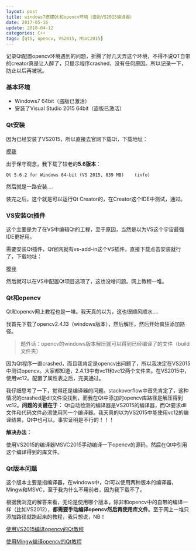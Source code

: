 ```yaml
---
layout: post
title: windows7搭建Qt和opencv环境（借助VS2015编译器）
date: 2017-05-16
update: 2018-04-12
categories: C++
tags: [qt5, opencv, VS2015, MSVC2015]
---
```


记录Qt配置opencv环境遇到的问题，折腾了好几天弄这个环境，不得不说QT自带的creator真是让人醉了，只提示程序crashed，没有任何原因。所以记录一下，防止以后再被坑。

<!--more-->

### 基本环境

* Windows7 64bit（盗版已激活）
* 安装了Visual Studio 2015 64bit（盗版已激活）

### Qt安装
因为已经安装了VS2015，所以直接去官网下载Qt，下载地址：

[摸我](https://www.qt.io/download-open-source/#section-2)

出于保守观念，我下载了较老的**5.6版本**：

`Qt 5.6.2 for Windows 64-bit (VS 2015, 839 MB)    (info)`

然后就是一路安装....

装完之后，这个就是可以运行Qt Creator的，在Creator这个IDE中测试，通过。

### VS安装Qt插件

这个主要是为了在VS中编辑Qt的工程，至于原因，当然是以为VS这个宇宙最强IDE更好用。

需要安装Qt插件，Qt官网就有vs-add-in这个VS插件，直接下载点击安装就行了，下载地址：

[摸我](http://download.qt.io/development_releases/vsaddin/)

然后就可以在VS中配置Qt项目选项了，这也没啥问题。网上教程一堆。


### Qt和opencv

Qt和opencv网上教程也是一堆。我天真的以为，这也很顺风顺水....

我首先下载了opencv2.4.13（windows版本），然后解压，然后开始疯狂添加路径。

> 题外话：opencv的windows版本解压就可以得到已经编译了的文件（build文件夹）

因为Qt程序一直crashed，而且我肯定是opencv出问题了，所以我决定在VS2015中测试opencv。大家都知道，2.4.13中有vc11和vc12两个文件夹。在VS2015中，使用vc12。配置了属性表之后，完美通过。

我仔细思考了一下，觉得还是编译器的问题。stackoverflow中首先肯定了，这种情况的crashed是dll文件没找到，而我在Qt中添加的opencv库路径是解压得到vc12。**问题的关键在于：** Qt自动检测的编译器是VS2015的编译器，而Qt要求dll文件和代码文件必须使用同一个编译器。我天真的以为VS2015中能使用vc12的编译结果，Qt中也可以，事实证明是不行的！！！

**解决办法：**

使用VS2015的编译器MSVC2015手动编译一下opencv的源码，然后在Qt中引用这个编译得到的库文件。

### Qt版本问题

这个版本主要是指编译器，在windows中，Qt可以使用两种版本的编译器，Mingw和MSVC，至于我为什么不用前者，因为我下载不了。

根据我浏览的解答来看，无论是使用哪个版本，除非和opencv中的自带的编译一样（比如VS2012），**都需要手动编译opencv然后再使用库文件**。至于网上一堆只添加路径就跑起来的教程，我只想说，NB！

[使用VS2015编译opencv的Qt教程](http://blog.csdn.net/waterbinbin/article/details/52238519)

[使用Mingw编译opencv的Qt教程](http://blog.csdn.net/u014695839/article/details/53130424)

